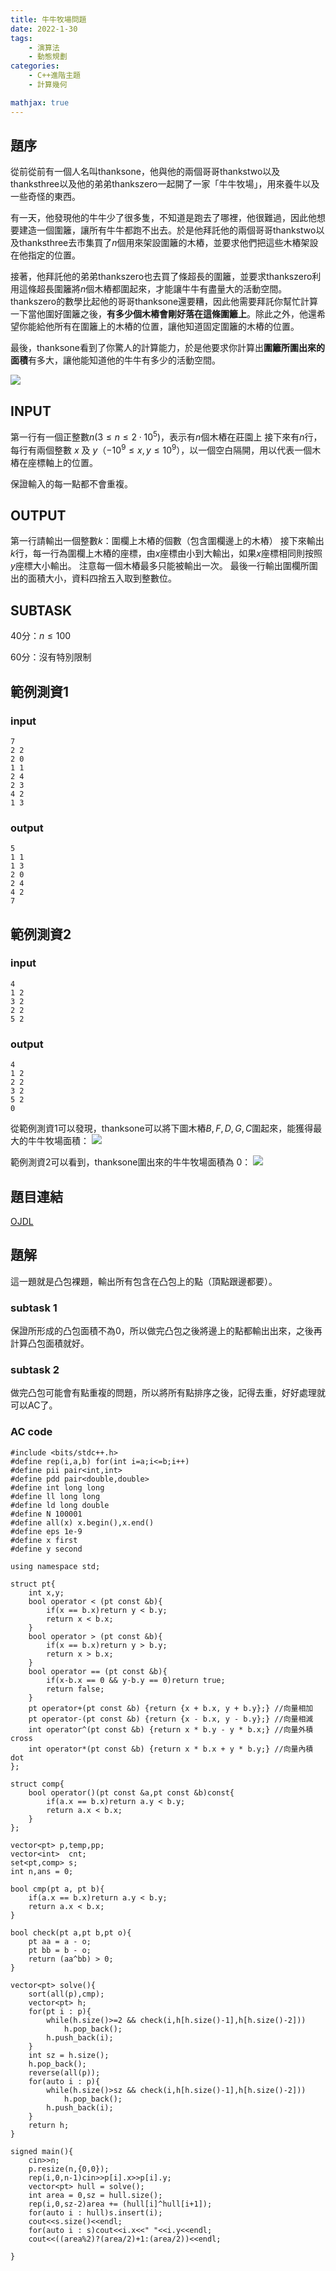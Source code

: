 ```yaml
---
title: 牛牛牧場問題
date: 2022-1-30
tags: 
    - 演算法
    - 動態規劃
categories:
    - C++進階主題
    - 計算幾何

mathjax: true
---
```


## 題序

從前從前有一個人名叫thanksone，他與他的兩個哥哥thankstwo以及thanksthree以及他的弟弟thankszero一起開了一家「牛牛牧場」，用來養牛以及一些奇怪的東西。

有一天，他發現他的牛牛少了很多隻，不知道是跑去了哪裡，他很難過，因此他想要建造一個圍籬，讓所有牛牛都跑不出去。於是他拜託他的兩個哥哥thankstwo以及thanksthree去市集買了$n$個用來架設圍籬的木樁，並要求他們把這些木樁架設在他指定的位置。
<!--more-->

接著，他拜託他的弟弟thankszero也去買了條超長的圍籬，並要求thankszero利用這條超長圍籬將$n$個木樁都圍起來，才能讓牛牛有盡量大的活動空間。thankszero的數學比起他的哥哥thanksone還要糟，因此他需要拜託你幫忙計算一下當他圍好圍籬之後，**有多少個木樁會剛好落在這條圍籬上**。除此之外，他還希望你能給他所有在圍籬上的木樁的位置，讓他知道固定圍籬的木樁的位置。

最後，thanksone看到了你驚人的計算能力，於是他要求你計算出**圍籬所圍出來的面積**有多大，讓他能知道他的牛牛有多少的活動空間。

![](https://i.imgur.com/empMiPg.jpg=400x)

## INPUT

第一行有一個正整數$n(3≤n≤2⋅10^5)$，表示有$n$個木樁在莊園上
接下來有$n$行，每行有兩個整數 $x$ 及 $y$（$−10^9≤x,y≤10^9$），以一個空白隔開，用以代表一個木樁在座標軸上的位置。

保證輸入的每一點都不會重複。

## OUTPUT

第一行請輸出一個整數$k$：圍欄上木樁的個數（包含圍欄邊上的木樁）
接下來輸出$k$行，每一行為圍欄上木樁的座標，由$x$座標由小到大輸出，如果$x$座標相同則按照$y$座標大小輸出。
注意每一個木樁最多只能被輸出一次。
最後一行輸出圍欄所圍出的面積大小，資料四捨五入取到整數位。

## SUBTASK

40分：$n ≤100$

60分：沒有特別限制

## 範例測資1

### input

```
7
2 2
2 0
1 1
2 4
2 3
4 2
1 3
```

### output

```
5
1 1
1 3
2 0
2 4
4 2
7
```

## 範例測資2

### input

```
4
1 2
3 2
2 2
5 2
```

### output

```
4
1 2
2 2
3 2
5 2
0
```

從範例測資1可以發現，thanksone可以將下圖木樁$B,F,D,G,C$圍起來，能獲得最大的牛牛牧場面積：
![](https://i.imgur.com/2nD6cBt.png)

範例測資2可以看到，thanksone圍出來的牛牛牧場面積為 $0$：
![](https://i.imgur.com/GSQnKXN.png)

## 題目連結

[OJDL](http://ojdl.ck.tp.edu.tw/problem/7142)

## 題解

這一題就是凸包裸題，輸出所有包含在凸包上的點（頂點跟邊都要）。

### subtask 1

保證所形成的凸包面積不為0，所以做完凸包之後將邊上的點都輸出出來，之後再計算凸包面積就好。

### subtask 2

做完凸包可能會有點重複的問題，所以將所有點排序之後，記得去重，好好處理就可以AC了。

### AC code

```cpp=
#include <bits/stdc++.h>
#define rep(i,a,b) for(int i=a;i<=b;i++)
#define pii pair<int,int>
#define pdd pair<double,double>
#define int long long
#define ll long long
#define ld long double
#define N 100001
#define all(x) x.begin(),x.end()
#define eps 1e-9
#define x first
#define y second

using namespace std;

struct pt{
    int x,y;
    bool operator < (pt const &b){
        if(x == b.x)return y < b.y;
        return x < b.x;
    }
    bool operator > (pt const &b){
        if(x == b.x)return y > b.y;
        return x > b.x;
    }
    bool operator == (pt const &b){
        if(x-b.x == 0 && y-b.y == 0)return true;
        return false;
    }
    pt operator+(pt const &b) {return {x + b.x, y + b.y};} //向量相加
    pt operator-(pt const &b) {return {x - b.x, y - b.y};} //向量相減
    int operator^(pt const &b) {return x * b.y - y * b.x;} //向量外積cross
    int operator*(pt const &b) {return x * b.x + y * b.y;} //向量內積dot
};

struct comp{
    bool operator()(pt const &a,pt const &b)const{
        if(a.x == b.x)return a.y < b.y;
        return a.x < b.x;
    }
};

vector<pt> p,temp,pp;
vector<int>  cnt;
set<pt,comp> s;
int n,ans = 0;

bool cmp(pt a, pt b){
    if(a.x == b.x)return a.y < b.y;
    return a.x < b.x;
}

bool check(pt a,pt b,pt o){
    pt aa = a - o;
    pt bb = b - o;
    return (aa^bb) > 0;
}

vector<pt> solve(){
    sort(all(p),cmp);
    vector<pt> h;
    for(pt i : p){
        while(h.size()>=2 && check(i,h[h.size()-1],h[h.size()-2]))
            h.pop_back();
        h.push_back(i);
    }
    int sz = h.size();
    h.pop_back();
    reverse(all(p));
    for(auto i : p){
        while(h.size()>sz && check(i,h[h.size()-1],h[h.size()-2]))
            h.pop_back();
        h.push_back(i);
    }
    return h;
}

signed main(){
    cin>>n;
    p.resize(n,{0,0});
    rep(i,0,n-1)cin>>p[i].x>>p[i].y;
    vector<pt> hull = solve();
    int area = 0,sz = hull.size();
    rep(i,0,sz-2)area += (hull[i]^hull[i+1]);
    for(auto i : hull)s.insert(i);
    cout<<s.size()<<endl;
    for(auto i : s)cout<<i.x<<" "<<i.y<<endl;
    cout<<((area%2)?(area/2)+1:(area/2))<<endl;

}
```
